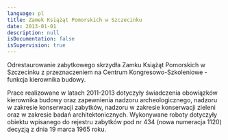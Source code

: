 ```yaml
---
language: pl
title: Zamek Książąt Pomorskich w Szczecinku
date: 2013-01-01
description: null
isDocumentation: false
isSupervision: true
---
```


Odrestaurowanie zabytkowego skrzydła Zamku Książąt Pomorskich w Szczecinku z przeznaczeniem na Centrum Kongresowo-Szkoleniowe - funkcja kierownika budowy.

Prace realizowane w latach 2011-2013 dotyczyły świadczenia obowiązków kierownika budowy oraz zapewnienia nadzoru archeologicznego, nadzoru w zakresie konserwacji zabytków, nadzoru w zakresie konserwacji zieleni oraz w zakresie badań architektonicznych. Wykonywane roboty  dotyczyły obiektu  wpisanego do rejestru zabytków pod nr 434 (nowa numeracja 1120) decyzją z dnia 19 marca 1965 roku.
